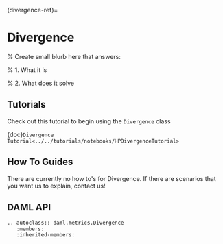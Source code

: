(divergence-ref)=

# Divergence

% Create small blurb here that answers:

% 1. What it is

% 2. What does it solve

## Tutorials

Check out this tutorial to begin using the `Divergence` class

{doc}`Divergence Tutorial<../../tutorials/notebooks/HPDivergenceTutorial>`

## How To Guides

There are currently no how to's for Divergence.
If there are scenarios that you want us to explain, contact us!

## DAML API

```{eval-rst}
.. autoclass:: daml.metrics.Divergence
   :members:
   :inherited-members:
```
